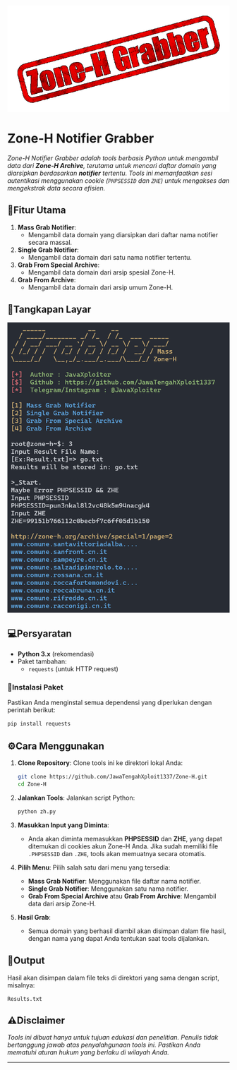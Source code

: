 ![Zone-H](zh.gif)

# Zone-H Notifier Grabber

*Zone-H Notifier Grabber adalah tools berbasis Python untuk mengambil data dari **Zone-H Archive**, terutama untuk mencari daftar domain yang diarsipkan berdasarkan **notifier** tertentu. Tools ini memanfaatkan sesi autentikasi menggunakan cookie (`PHPSESSID` dan `ZHE`) untuk mengakses dan mengekstrak data secara efisien.*

## 🤖Fitur Utama
1. **Mass Grab Notifier**:
   - Mengambil data domain yang diarsipkan dari daftar nama notifier secara massal.
2. **Single Grab Notifier**:
   - Mengambil data domain dari satu nama notifier tertentu.
3. **Grab From Special Archive**:
   - Mengambil data domain dari arsip spesial Zone-H.
4. **Grab From Archive**:
   - Mengambil data domain dari arsip umum Zone-H.

## 📸Tangkapan Layar
![Zone-H](zh.png)

## 💻Persyaratan
- **Python 3.x** (rekomendasi)
- Paket tambahan:
  - `requests` (untuk HTTP request)

### 🚀Instalasi Paket
Pastikan Anda menginstal semua dependensi yang diperlukan dengan perintah berikut:
```bash
pip install requests
```

## ⚙️Cara Menggunakan
1. **Clone Repository**:
   Clone tools ini ke direktori lokal Anda:
   ```bash
   git clone https://github.com/JawaTengahXploit1337/Zone-H.git
   cd Zone-H
   ```

2. **Jalankan Tools**:
   Jalankan script Python:
   ```bash
   python zh.py
   ```

3. **Masukkan Input yang Diminta**:
   - Anda akan diminta memasukkan **PHPSESSID** dan **ZHE**, yang dapat ditemukan di cookies akun Zone-H Anda. Jika sudah memiliki file `.PHPSESSID` dan `.ZHE`, tools akan memuatnya secara otomatis.

4. **Pilih Menu**:
   Pilih salah satu dari menu yang tersedia:
   - **Mass Grab Notifier**: Menggunakan file daftar nama notifier.
   - **Single Grab Notifier**: Menggunakan satu nama notifier.
   - **Grab From Special Archive** atau **Grab From Archive**: Mengambil data dari arsip Zone-H.

5. **Hasil Grab**:
   - Semua domain yang berhasil diambil akan disimpan dalam file hasil, dengan nama yang dapat Anda tentukan saat tools dijalankan.

## 🧾️Output
Hasil akan disimpan dalam file teks di direktori yang sama dengan script, misalnya:
```
Results.txt
```

## ⚠️Disclaimer
*Tools ini dibuat hanya untuk tujuan edukasi dan penelitian. Penulis tidak bertanggung jawab atas penyalahgunaan tools ini. Pastikan Anda mematuhi aturan hukum yang berlaku di wilayah Anda.*

---

